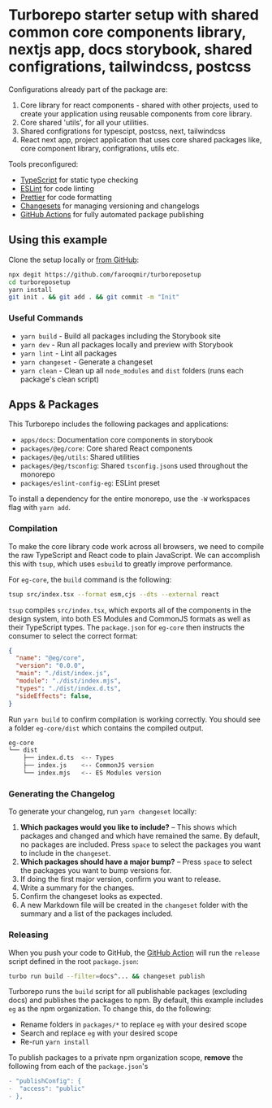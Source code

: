 # Turborepo starter setup with shared common core components library, nextjs app, docs storybook, shared configrations, tailwindcss, postcss
Configurations already part of the package are:

1. Core library for react components - shared with other projects, used to create your application using reusable components from core library.
2. Core shared 'utils', for all your utilities.
3. Shared configrations for typescipt, postcss, next, tailwindcss
4. React next app, project application that uses core shared packages like, core component library, configrations, utils etc.

Tools preconfigured:

- [TypeScript](https://www.typescriptlang.org/) for static type checking
- [ESLint](https://eslint.org/) for code linting
- [Prettier](https://prettier.io) for code formatting
- [Changesets](https://github.com/changesets/changesets) for managing versioning and changelogs
- [GitHub Actions](https://github.com/changesets/action) for fully automated package publishing

## Using this example

Clone the setup locally or [from GitHub](https://github.com/farooqmir/turboreposetup):

```bash
npx degit https://github.com/farooqmir/turboreposetup
cd turboreposetup
yarn install
git init . && git add . && git commit -m "Init"
```

### Useful Commands

- `yarn build` - Build all packages including the Storybook site
- `yarn dev` - Run all packages locally and preview with Storybook
- `yarn lint` - Lint all packages
- `yarn changeset` - Generate a changeset
- `yarn clean` - Clean up all `node_modules` and `dist` folders (runs each package's clean script)

## Apps & Packages

This Turborepo includes the following packages and applications:

- `apps/docs`: Documentation core components in storybook
- `packages/@eg/core`: Core shared React components
- `packages/@eg/utils`: Shared utilities
- `packages/@eg/tsconfig`: Shared `tsconfig.json`s used throughout the monorepo
- `packages/eslint-config-eg`: ESLint preset

To install a dependency for the entire monorepo, use the `-W` workspaces flag with `yarn add`.

### Compilation

To make the core library code work across all browsers, we need to compile the raw TypeScript and React code to plain JavaScript. We can accomplish this with `tsup`, which uses `esbuild` to greatly improve performance.

For `eg-core`, the `build` command is the following:

```bash
tsup src/index.tsx --format esm,cjs --dts --external react
```

`tsup` compiles `src/index.tsx`, which exports all of the components in the design system, into both ES Modules and CommonJS formats as well as their TypeScript types. The `package.json` for `eg-core` then instructs the consumer to select the correct format:

```json:eg-core/package.json
{
  "name": "@eg/core",
  "version": "0.0.0",
  "main": "./dist/index.js",
  "module": "./dist/index.mjs",
  "types": "./dist/index.d.ts",
  "sideEffects": false,
}
```

Run `yarn build` to confirm compilation is working correctly. You should see a folder `eg-core/dist` which contains the compiled output.

```bash
eg-core
└── dist
    ├── index.d.ts  <-- Types
    ├── index.js    <-- CommonJS version
    └── index.mjs   <-- ES Modules version
```

### Generating the Changelog

To generate your changelog, run `yarn changeset` locally:

1. **Which packages would you like to include?** – This shows which packages and changed and which have remained the same. By default, no packages are included. Press `space` to select the packages you want to include in the `changeset`.
1. **Which packages should have a major bump?** – Press `space` to select the packages you want to bump versions for.
1. If doing the first major version, confirm you want to release.
1. Write a summary for the changes.
1. Confirm the changeset looks as expected.
1. A new Markdown file will be created in the `changeset` folder with the summary and a list of the packages included.

### Releasing

When you push your code to GitHub, the [GitHub Action](https://github.com/changesets/action) will run the `release` script defined in the root `package.json`:

```bash
turbo run build --filter=docs^... && changeset publish
```

Turborepo runs the `build` script for all publishable packages (excluding docs) and publishes the packages to npm. By default, this example includes `eg` as the npm organization. To change this, do the following:

- Rename folders in `packages/*` to replace `eg` with your desired scope
- Search and replace `eg` with your desired scope
- Re-run `yarn install`

To publish packages to a private npm organization scope, **remove** the following from each of the `package.json`'s

```diff
- "publishConfig": {
-  "access": "public"
- },
```
